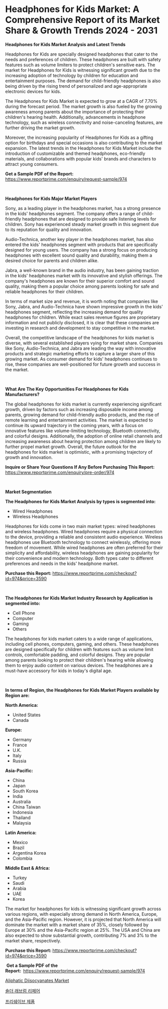 <p><h1>Headphones for Kids Market: A Comprehensive Report of its Market Share & Growth Trends 2024 - 2031</h1></p><p><strong>Headphones for Kids Market Analysis and Latest Trends</strong></p>
<p><p>Headphones for Kids are specially designed headphones that cater to the needs and preferences of children. These headphones are built with safety features such as volume limiters to protect children's sensitive ears. The market for Headphones for Kids is witnessing significant growth due to the increasing adoption of technology by children for education and entertainment purposes. The demand for child-friendly headphones is also being driven by the rising trend of personalized and age-appropriate electronic devices for kids.</p><p>The Headphones for Kids Market is expected to grow at a CAGR of 7.70% during the forecast period. The market growth is also fueled by the growing awareness among parents about the importance of protecting their children's hearing health. Additionally, advancements in headphone technology, such as wireless connectivity and noise-canceling features, are further driving the market growth.</p><p>Moreover, the increasing popularity of Headphones for Kids as a gifting option for birthdays and special occasions is also contributing to the market expansion. The latest trends in the Headphones for Kids Market include the introduction of customizable and themed headphones, eco-friendly materials, and collaborations with popular kids' brands and characters to attract young consumers.</p></p>
<p><strong>Get a Sample PDF of the Report:&nbsp;</strong> <a href="https://www.reportprime.com/enquiry/request-sample/974">https://www.reportprime.com/enquiry/request-sample/974</a></p>
<p>&nbsp;</p>
<p><strong>Headphones for Kids Major Market Players</strong></p>
<p><p>Sony, as a leading player in the headphones market, has a strong presence in the kids' headphones segment. The company offers a range of child-friendly headphones that are designed to provide safe listening levels for children. Sony has experienced steady market growth in this segment due to its reputation for quality and innovation.</p><p>Audio-Technica, another key player in the headphones market, has also entered the kids' headphones segment with products that are specifically designed for young users. The company has a strong focus on producing headphones with excellent sound quality and durability, making them a desired choice for parents and children alike.</p><p>Jabra, a well-known brand in the audio industry, has been gaining traction in the kids' headphones market with its innovative and stylish offerings. The company's headphones are known for their superior comfort and sound quality, making them a popular choice among parents looking for safe and reliable headphones for their children.</p><p>In terms of market size and revenue, it is worth noting that companies like Sony, Jabra, and Audio-Technica have shown impressive growth in the kids' headphones segment, reflecting the increasing demand for quality headphones for children. While exact sales revenue figures are proprietary information and not publicly disclosed, it is clear that these companies are investing in research and development to stay competitive in the market.</p><p>Overall, the competitive landscape of the headphones for kids market is diverse, with several established players vying for market share. Companies like Sony, Audio-Technica, and Jabra are leading the way with innovative products and strategic marketing efforts to capture a larger share of this growing market. As consumer demand for kids' headphones continues to rise, these companies are well-positioned for future growth and success in the market.</p></p>
<p>&nbsp;</p>
<p><strong>What Are The Key Opportunities For Headphones for Kids Manufacturers?</strong></p>
<p><p>The global headphones for kids market is currently experiencing significant growth, driven by factors such as increasing disposable income among parents, growing demand for child-friendly audio products, and the rise of remote learning and entertainment activities. The market is expected to continue its upward trajectory in the coming years, with a focus on innovative features like volume-limiting technology, Bluetooth connectivity, and colorful designs. Additionally, the adoption of online retail channels and increasing awareness about hearing protection among children are likely to further propel market growth. Overall, the future outlook for the headphones for kids market is optimistic, with a promising trajectory of growth and innovation.</p></p>
<p><strong>Inquire or Share Your Questions If Any Before Purchasing This Report:</strong> <a href="https://www.reportprime.com/enquiry/pre-order/974">https://www.reportprime.com/enquiry/pre-order/974</a></p>
<p>&nbsp;</p>
<p><strong>Market Segmentation</strong></p>
<p><strong>The Headphones for Kids Market Analysis by types is segmented into:</strong></p>
<p><ul><li>Wired Headphones</li><li>Wireless Headphones</li></ul></p>
<p><p>Headphones for kids come in two main market types: wired headphones and wireless headphones. Wired headphones require a physical connection to the device, providing a reliable and consistent audio experience. Wireless headphones use Bluetooth technology to connect wirelessly, offering more freedom of movement. While wired headphones are often preferred for their simplicity and affordability, wireless headphones are gaining popularity for their convenience and modern technology. Both types cater to different preferences and needs in the kids' headphone market.</p></p>
<p><strong>Purchase this Report:&nbsp;</strong><a href="https://www.reportprime.com/checkout?id=974&price=3590">https://www.reportprime.com/checkout?id=974&price=3590</a></p>
<p>&nbsp;</p>
<p><strong>The Headphones for Kids Market Industry Research by Application is segmented into:</strong></p>
<p><ul><li>Cell Phone</li><li>Computer</li><li>Gaming</li><li>Others</li></ul></p>
<p><p>The headphones for kids market caters to a wide range of applications, including cell phones, computers, gaming, and others. These headphones are designed specifically for children with features such as volume limit controls, comfortable padding, and colorful designs. They are popular among parents looking to protect their children's hearing while allowing them to enjoy audio content on various devices. The headphones are a must-have accessory for kids in today's digital age.</p></p>
<p>&nbsp;</p>
<p><strong>In terms of Region, the Headphones for Kids Market Players available by Region are:</strong></p>
<p>
    <p> <strong> North America: </strong>
        <ul>
            <li>United States</li>
            <li>Canada</li>
        </ul>
        </p> 
    <p> <strong> Europe: </strong>
        <ul>
            <li>Germany</li>
            <li>France</li>
            <li>U.K.</li>
            <li>Italy</li>
            <li>Russia</li>
        </ul>
        </p> 
    <p> <strong> Asia-Pacific: </strong>
        <ul>
            <li>China</li>
            <li>Japan</li>
            <li>South Korea</li>
            <li>India</li>
            <li>Australia</li>
            <li>China Taiwan</li>
            <li>Indonesia</li>
            <li>Thailand</li>
            <li>Malaysia</li>
        </ul>
        </p> 
    <p> <strong> Latin America: </strong>
        <ul>
            <li>Mexico</li>
            <li>Brazil</li>
            <li>Argentina Korea</li>
            <li>Colombia</li>
        </ul>
        </p> 
    <p> <strong> Middle East & Africa: </strong>
        <ul>
            <li>Turkey</li>
            <li>Saudi</li>
            <li>Arabia</li>
            <li>UAE</li>
            <li>Korea</li>
        </ul>
    </p>
    </p>
<p><p>The market for headphones for kids is witnessing significant growth across various regions, with especially strong demand in North America, Europe, and the Asia-Pacific region. However, it is projected that North America will dominate the market with a market share of 35%, closely followed by Europe at 30% and the Asia-Pacific region at 25%. The USA and China are also expected to show substantial growth, contributing 7% and 3% to the market share, respectively.</p></p>
<p><strong>Purchase this Report: </strong><a href="https://www.reportprime.com/checkout?id=974&price=3590">https://www.reportprime.com/checkout?id=974&price=3590</a></p>
<p>&nbsp;<strong>Get a Sample PDF of the Report:&nbsp;&nbsp;</strong><a href="https://www.reportprime.com/enquiry/request-sample/974">https://www.reportprime.com/enquiry/request-sample/974</a></p>
<p><strong></strong></p>
<p><p><a href="https://ivy-potential-64b.notion.site/Aliphatic-Diisocyanates-Market-Centers-on-Aspects-such-as-Market-Growth-Market-Share-Market-Opport-b1aa1b5bca0b47ebb51166ce2452dc11">Aliphatic Diisocyanates Market</a></p><p><a href="https://github.com/iansanftyord09878/Market-Research-Report-List-1/blob/main/81775376566.md">숄더 래브럼 리페어</a></p><p><a href="https://github.com/Skyleitney456456/Market-Research-Report-List-1/blob/main/71355226565.md">프리쉐이브 제품</a></p></p>